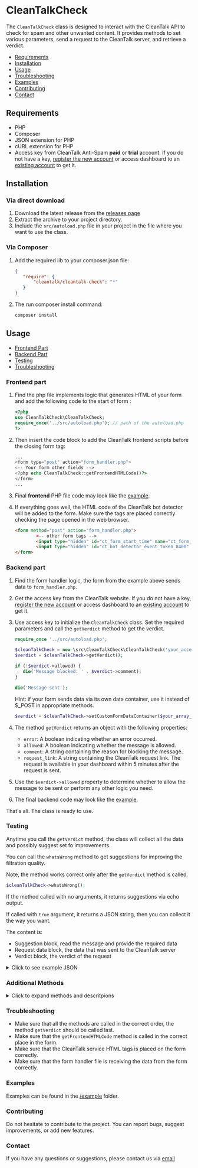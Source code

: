 # CleanTalkCheck

The `CleanTalkCheck` class is designed to interact with the CleanTalk API to check for spam and other unwanted content. It provides methods to set various parameters, send a request to the CleanTalk server, and retrieve a verdict.

- [Requirements](#requirements)
- [Installation](#installation)
- [Usage](#usage)
- [Troubleshooting](#troubleshooting)
- [Examples](#examples)
- [Contributing](#contributing)
- [Contact](#contact)


## Requirements

- PHP
- Composer
- JSON extension for PHP
- cURL extension for PHP
- Access key from CleanTalk Anti-Spam **paid** or **trial** account. If you do not have a key, [register the new account](https://cleantalk.org/register?utm_source=github&utm_medium=article&utm_campaign=instructions&utm_content=link&utm_term=create+account) or access dashboard to an [existing account](https://cleantalk.org/my?utm_source=github&utm_medium=referral&utm_campaign=bot_detector&utm_content=link&utm_term=dashboard) to get it.

## Installation
### Via direct download
1. Download the latest release from the [releases page](https://github.com/cleantalk/cleantalk_check/releases)
2. Extract the archive to your project directory.
3. Include the `src/autoload.php` file in your project in the file where you want to use the class.

### Via Composer
1. Add the required lib to your composer.json file:

   ```json
   {
      "require": {
          "cleantalk/cleantalk-check": "*"
      }
   }
   ```
2. The run composer install command:
    ```sh
    composer install
    ```

## Usage

- [Frontend Part](#frontend-part)
- [Backend Part](#backend-part)
- [Testing](#testing)
- [Troubleshooting](#troubleshooting)

### Frontend part

1. Find the php file implements logic that generates HTML of your form and add the following code to the start of form :

   ```php
   <?php
   use CleanTalkCheck\CleanTalkCheck;
   require_once('../src/autoload.php'); // path of the autoload.php
   ?>
   ```

2. Then insert the code block to add the CleanTalk frontend scripts before the closing form tag:

   ```php
   ...
   <form type="post" action="form_handler.php">
   <-- Your form other fields -->
   <?php echo CleanTalkCheck::getFrontendHTMLCode()?>
   </form>
   ...
   ```

3. Final **frontend** PHP file code may look like the [example](example/contact_form_page.php).

4. If everything goes well, the HTML code of the CleanTalk bot detector will be added to the form. Make sure the tags are placed correctly checking the page opened in the web browser.
   ```html
   <form method="post" action="form_handler.php">
           <-- other form tags -->
           <input type="hidden" id="ct_form_start_time" name="ct_form_start_time" value="1742367202">
           <input type="hidden" id="ct_bot_detector_event_token_8400" name="ct_bot_detector_event_token" value="6174d180b4f5431cad16d5d2cc6044f7c0a5c88d757736647fa903d67ba32621">
   </form>
   ```

### Backend part

1. Find the form handler logic, the form from the example above sends data to `form_handler.php`.

2. Get the access key from the CleanTalk website. If you do not have a key, [register the new account](https://cleantalk.org/register?utm_source=github&utm_medium=article&utm_campaign=instructions&utm_content=link&utm_term=create+account) or access dashboard to an [existing account](https://cleantalk.org/my?utm_source=github&utm_medium=referral&utm_campaign=bot_detector&utm_content=link&utm_term=dashboard) to get it.

3. Use access key to initialize the `CleanTalkCheck` class. Set the required parameters and call the `getVerdict` method to get the verdict.

   ```php
   require_once '../src/autoload.php';
   
   $cleanTalkCheck = new \src\CleanTalkCheck\CleanTalkCheck('your_access_key');
   $verdict = $cleanTalkCheck->getVerdict();
   
   if (!$verdict->allowed) {
      die('Message blocked: ' . $verdict->comment);
   }
   
   die('Message sent');
   ```
   
   Hint: if your form sends data via its own data container, use it instead of $_POST in appropriate methods.
   
   ```php
   $verdict = $cleanTalkCheck->setCustomFormDataContainer($your_array_variable)->getVerdict();
   ```

5. The method `getVerdict` returns an object with the following properties:
    - `error`: A boolean indicating whether an error occurred.
    - `allowed`: A boolean indicating whether the message is allowed.
    - `comment`: A string containing the reason for blocking the message.
    - `request_link`: A string containing the CleanTalk request link. The request is available in your dashboard within 5 minutes after the request is sent.
7. Use the `$verdict->allowed` property to determine whether to allow the message to be sent or perform any other logic you need.
8. The final backend code may look like the [example](example/form_handler.php).

That's all. The class is ready to use. 


### Testing

Anytime you call the `getVerdict` method, the class will collect all the data and possibly suggest set fo improvements.

You can call the `whatsWrong` method to get suggestions for improving the filtration quality.

Note, the method works correct only after the `getVerdict` method is called.

```php
$cleanTalkCheck->whatsWrong();
```

If the method called with no arguments, it returns suggestions via echo output.

If called with `true` argument, it returns a JSON string, then you can collect it the way you want.

The content is:
- Suggestion block, read the message and provide the required data
- Request data block, the data that was sent to the CleanTalk server
- Verdict block, the verdict of the request

<details>
<summary>Click to see example JSON</summary>

```json
{
   "suggestions": {
      "average": [
         {
            "stack": "interface method ->setEmail() has not been called",
            "message": "Please, provide the email field content to improve check quality."
         },
         {
            "stack": "interface method ->setNickName() has not been called",
            "message": "Please, provide the nickname field content to improve check quality."
         },
         {
            "stack": "seen the call ->useContactFormCheck(), but interface method ->setMessage() has not been called",
            "message": "Please, provide the message field to improve check quality."
         }
      ]
   },
   "request_data": {
      "method_name": "check_message",
      "auth_key": "your_api_key",
      "message": null,
      "sender_nickname": null,
      "sender_email": null,
      "sender_ip": "127.0.0.1",
      "js_on": 1,
      "submit_time": 61,
      "event_token": "6174d180b4f5431cad16d5d2cc6044f7c0a5c88d757736647fa903d67ba32621",
      "agent": "php-cleantalk-check",
      "sender_info": "{\"REFFERRER\":\"http:\\\\/\\\\/localhost:63342\\\\/untitled2\\\\/example\\\\/contact_form_page.php\"}"
   },
   "verdict": {
      "allowed": 1,
      "comment": "*** Allowed. Anti-Spam by CleanTalk. ***",
      "error": "",
      "request_link": "https:\\/\\/cleantalk.org\\/my\\/show_requests?request_id=02c11e9c1da92535fa1e892e0ef4333b"
   }
}
```

</details>

### Additional Methods
<details>
<summary>Click to expand methods and descritpions</summary>

* `setEventToken($event_token = null)`: Sets the event token parameter. If the event token is not set, the filtration **hardly** loses its effectiveness.
* `setFormStartTime($form_start_time = null)`: Sets the form start time parameter. If the event token is not set, the filtration **hardly** loses its effectiveness.
* `setIP($ip = null)`: Sets the IP address parameter. If the IP address is not set, the class will try to get it from the request.
* `setEmail($email)`: Sets the email parameter.
* `setNickName($nickname)`: Sets the nickname parameter.
* `setMessage($message)`: Sets the message parameter. Recommended to use for contact forms.
* `setDoBlockNoJSVisitor()`: Enables blocking of visitors without JavaScript.
* * If visitor has no JS enabled, the required parameter `event_token` will not be set that causes loss filtration.
* * Due above, if called, the class checks if the visitor has JavaScript enabled and block the request if not.
* * If not called, the class does not check if the visitor has JavaScript enabled.
* `useRegistrationCheck()`: Sets the method to check new user registration. Applies the appropriate CleanTalk filtration ruleset.
* `useContactFormCheck()`: Sets the method to check contact form submissions. Applies the appropriate CleanTalk filtration ruleset.

</details>

### Troubleshooting
- Make sure that all the methods are called in the correct order, the method `getVerdict` should be called last.
- Make sure that the `getFrontendHTMLCode` method is called in the correct place in the form.
- Make sure that the CleanTalk service HTML tags is placed on the form correctly. 
- Make sure that the form handler file is receiving the data from the form correctly.

### Examples
Examples can be found in the [/example](example) folder.

### Contributing
Do not hesitate to contribute to the project. You can report bugs, suggest improvements, or add new features.

### Contact
If you have any questions or suggestions, please contact us via [email](mailto:support@cleantalk.org)
